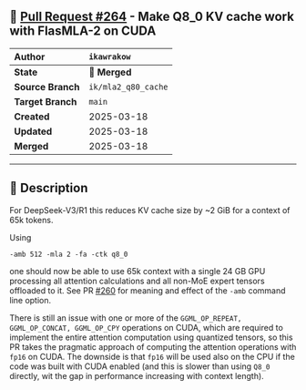 ## 🔀 [Pull Request #264](https://github.com/ikawrakow/ik_llama.cpp/pull/264) - Make Q8_0 KV cache work with FlasMLA-2 on CUDA

| **Author** | `ikawrakow` |
| :--- | :--- |
| **State** | 🔀 **Merged** |
| **Source Branch** | `ik/mla2_q80_cache` |
| **Target Branch** | `main` |
| **Created** | 2025-03-18 |
| **Updated** | 2025-03-18 |
| **Merged** | 2025-03-18 |

---

## 📄 Description

For DeepSeek-V3/R1 this reduces KV cache size by ~2 GiB for a context of 65k tokens.

Using
```
-amb 512 -mla 2 -fa -ctk q8_0
```
one should now be able to use 65k context with a single 24 GB GPU processing all attention calculations and all non-MoE expert tensors offloaded to it. See PR [#260](https://github.com/ikawrakow/ik_llama.cpp/issues/260) for meaning and effect of the `-amb` command line option. 

There is still an issue with one or more  of the `GGML_OP_REPEAT, GGML_OP_CONCAT, GGML_OP_CPY` operations on CUDA, which are required to implement the entire attention computation using quantized tensors, so this PR takes the pragmatic approach of computing the attention operations with `fp16` on CUDA. The downside is that `fp16` will be used  also on the CPU if the code was built with CUDA enabled (and this is slower than using `Q8_0` directly, wit the gap in performance increasing with context length).